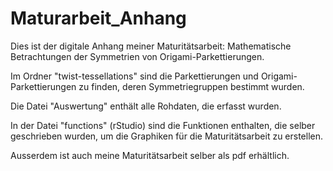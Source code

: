 # Maturarbeit_Anhang
Dies ist der digitale Anhang meiner Maturitätsarbeit: Mathematische Betrachtungen der Symmetrien von Origami-Parkettierungen.

Im Ordner "twist-tessellations" sind die Parkettierungen und Origami-Parkettierungen zu finden, deren Symmetriegruppen bestimmt wurden.

Die Datei "Auswertung" enthält alle Rohdaten, die erfasst wurden.

In der Datei "functions" (rStudio) sind die Funktionen enthalten, die selber geschrieben wurden, um die Graphiken für die Maturitätsarbeit zu erstellen.

Ausserdem ist auch meine Maturitätsarbeit selber als pdf erhältlich.
